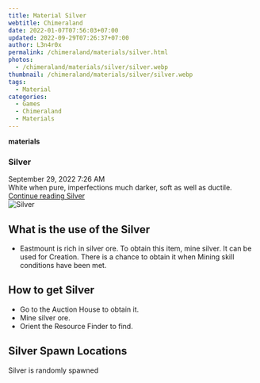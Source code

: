 ```yaml
---
title: Material Silver
webtitle: Chimeraland
date: 2022-01-07T07:56:03+07:00
updated: 2022-09-29T07:26:37+07:00
author: L3n4r0x
permalink: /chimeraland/materials/silver.html
photos:
  - /chimeraland/materials/silver/silver.webp
thumbnail: /chimeraland/materials/silver/silver.webp
tags:
  - Material
categories:
  - Games
  - Chimeraland
  - Materials
---
```


<section id="bootstrap-wrapper">
  <link
    rel="stylesheet"
    href="https://cdn.statically.io/gh/dimaslanjaka/Web-Manajemen/40ac3225/css/bootstrap-4.5-wrapper.css"
  />
  <div
    class="row g-0 border rounded overflow-hidden flex-md-row mb-4 shadow-sm position-relative"
  >
    <div class="col p-4 d-flex flex-column position-static">
      <strong class="d-inline-block mb-2 text-success">materials</strong>
      <h3 class="mb-0">Silver</h3>
      <div class="mb-1 text-muted">September 29, 2022 7:26 AM</div>
      <div class="mb-2 border p-1">
        White when pure, imperfections much darker, soft as well as ductile.
      </div>
      <a href="/chimeraland/materials/silver.html" class="stretched-link d-none"
        >Continue reading Silver</a
      >
    </div>
    <div class="col-auto d-none d-lg-block">
      <img src="/chimeraland/materials/silver/silver.webp" alt="Silver" />
    </div>
  </div>
  <div class="row">
    <div class="col-lg-6 col-12 mb-2">
      <div class="card">
        <div class="card-body">
          <h2 class="card-title">What is the use of the Silver</h2>
          <div class="card-text">
            <ul>
              <li>
                Eastmount is rich in silver ore. To obtain this item, mine
                silver. It can be used for Creation. There is a chance to obtain
                it when Mining skill conditions have been met.
              </li>
            </ul>
          </div>
        </div>
      </div>
    </div>
    <div class="col-lg-6 col-12 mb-2">
      <div class="card">
        <div class="card-body">
          <h2 class="card-title">How to get Silver</h2>
          <div class="card-text">
            <ul>
              <li>Go to the Auction House to obtain it.</li>
              <li>Mine silver ore.</li>
              <li>Orient the Resource Finder to find.</li>
            </ul>
          </div>
        </div>
      </div>
    </div>
    <div class="col-12 mb-2">
      <h2>Silver Spawn Locations</h2>
      <p>Silver is randomly spawned</p>
    </div>
  </div>
</section>